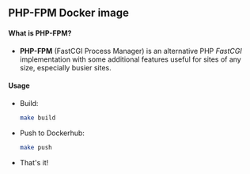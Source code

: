 ## PHP-FPM Docker image

#### What is PHP-FPM?
- **PHP-FPM** (FastCGI Process Manager) is an alternative PHP *FastCGI* implementation with some additional features useful for sites of any size, especially busier sites.

#### Usage
- Build:
    ```bash
    make build
    ```

- Push to Dockerhub:
    ```bash
    make push
    ```

- That's it!